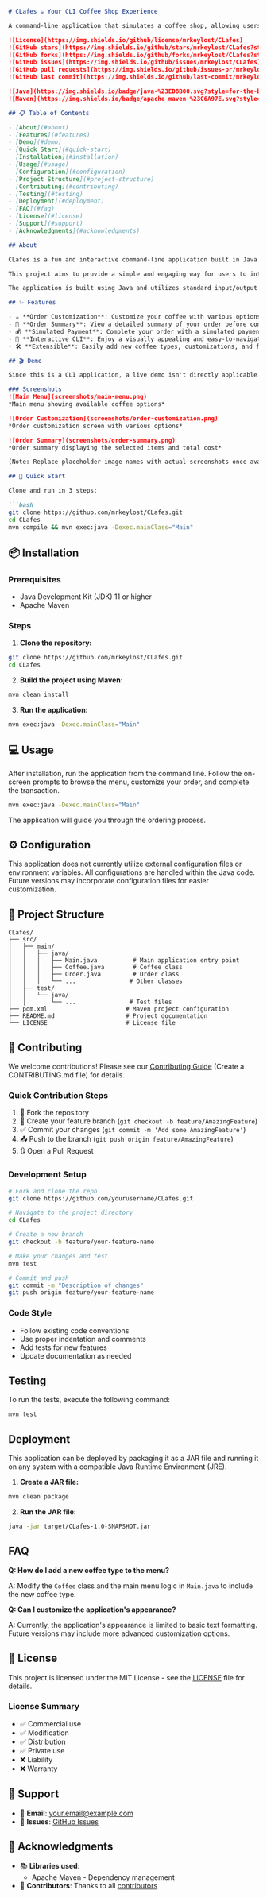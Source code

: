 ```markdown
# CLafes ☕ Your CLI Coffee Shop Experience

A command-line application that simulates a coffee shop, allowing users to order, customize, and "enjoy" their favorite coffee beverages.

![License](https://img.shields.io/github/license/mrkeylost/CLafes)
![GitHub stars](https://img.shields.io/github/stars/mrkeylost/CLafes?style=social)
![GitHub forks](https://img.shields.io/github/forks/mrkeylost/CLafes?style=social)
![GitHub issues](https://img.shields.io/github/issues/mrkeylost/CLafes)
![GitHub pull requests](https://img.shields.io/github/issues-pr/mrkeylost/CLafes)
![GitHub last commit](https://img.shields.io/github/last-commit/mrkeylost/CLafes)

![Java](https://img.shields.io/badge/java-%23ED8B00.svg?style=for-the-badge&logo=openjdk&logoColor=white)
![Maven](https://img.shields.io/badge/apache_maven-%23C6A97E.svg?style=for-the-badge&logo=apache-maven&logoColor=black)

## 📋 Table of Contents

- [About](#about)
- [Features](#features)
- [Demo](#demo)
- [Quick Start](#quick-start)
- [Installation](#installation)
- [Usage](#usage)
- [Configuration](#configuration)
- [Project Structure](#project-structure)
- [Contributing](#contributing)
- [Testing](#testing)
- [Deployment](#deployment)
- [FAQ](#faq)
- [License](#license)
- [Support](#support)
- [Acknowledgments](#acknowledgments)

## About

CLafes is a fun and interactive command-line application built in Java that simulates the experience of ordering coffee at a coffee shop. This project serves as a demonstration of CLI application development, object-oriented programming principles, and basic input/output handling in Java.

This project aims to provide a simple and engaging way for users to interact with a simulated coffee shop environment directly from their terminal. It's perfect for Java beginners looking to explore CLI development or anyone who enjoys a bit of coffee-themed fun.

The application is built using Java and utilizes standard input/output streams for user interaction. The architecture is designed around a set of classes representing different aspects of the coffee shop, such as menu items, orders, and the ordering process itself.

## ✨ Features

- ☕ **Order Customization**: Customize your coffee with various options like milk, sugar, and flavorings.
- 🧾 **Order Summary**: View a detailed summary of your order before confirming.
- 💰 **Simulated Payment**: Complete your order with a simulated payment process.
- 🎨 **Interactive CLI**: Enjoy a visually appealing and easy-to-navigate command-line interface.
- 🛠️ **Extensible**: Easily add new coffee types, customizations, and features to the application.

## 🎬 Demo

Since this is a CLI application, a live demo isn't directly applicable. However, here are some screenshots showcasing the application's interface:

### Screenshots
![Main Menu](screenshots/main-menu.png)
*Main menu showing available coffee options*

![Order Customization](screenshots/order-customization.png)
*Order customization screen with various options*

![Order Summary](screenshots/order-summary.png)
*Order summary displaying the selected items and total cost*

(Note: Replace placeholder image names with actual screenshots once available)

## 🚀 Quick Start

Clone and run in 3 steps:

```bash
git clone https://github.com/mrkeylost/CLafes.git
cd CLafes
mvn compile && mvn exec:java -Dexec.mainClass="Main"
```

## 📦 Installation

### Prerequisites

- Java Development Kit (JDK) 11 or higher
- Apache Maven

### Steps

1.  **Clone the repository:**

```bash
git clone https://github.com/mrkeylost/CLafes.git
cd CLafes
```

2.  **Build the project using Maven:**

```bash
mvn clean install
```

3.  **Run the application:**

```bash
mvn exec:java -Dexec.mainClass="Main"
```

## 💻 Usage

After installation, run the application from the command line. Follow the on-screen prompts to browse the menu, customize your order, and complete the transaction.

```bash
mvn exec:java -Dexec.mainClass="Main"
```

The application will guide you through the ordering process.

## ⚙️ Configuration

This application does not currently utilize external configuration files or environment variables. All configurations are handled within the Java code. Future versions may incorporate configuration files for easier customization.

## 📁 Project Structure

```
CLafes/
├── src/
│   ├── main/
│   │   ├── java/
│   │   │   ├── Main.java          # Main application entry point
│   │   │   ├── Coffee.java        # Coffee class
│   │   │   ├── Order.java         # Order class
│   │   │   └── ...               # Other classes
│   ├── test/
│   │   └── java/
│   │       └── ...               # Test files
├── pom.xml                      # Maven project configuration
├── README.md                    # Project documentation
└── LICENSE                      # License file
```

## 🤝 Contributing

We welcome contributions! Please see our [Contributing Guide](CONTRIBUTING.md) (Create a CONTRIBUTING.md file) for details.

### Quick Contribution Steps

1.  🍴 Fork the repository
2.  🌟 Create your feature branch (`git checkout -b feature/AmazingFeature`)
3.  ✅ Commit your changes (`git commit -m 'Add some AmazingFeature'`)
4.  📤 Push to the branch (`git push origin feature/AmazingFeature`)
5.  🔃 Open a Pull Request

### Development Setup

```bash
# Fork and clone the repo
git clone https://github.com/yourusername/CLafes.git

# Navigate to the project directory
cd CLafes

# Create a new branch
git checkout -b feature/your-feature-name

# Make your changes and test
mvn test

# Commit and push
git commit -m "Description of changes"
git push origin feature/your-feature-name
```

### Code Style

-   Follow existing code conventions
-   Use proper indentation and comments
-   Add tests for new features
-   Update documentation as needed

## Testing

To run the tests, execute the following command:

```bash
mvn test
```

## Deployment

This application can be deployed by packaging it as a JAR file and running it on any system with a compatible Java Runtime Environment (JRE).

1.  **Create a JAR file:**

```bash
mvn clean package
```

2.  **Run the JAR file:**

```bash
java -jar target/CLafes-1.0-SNAPSHOT.jar
```

## FAQ

**Q: How do I add a new coffee type to the menu?**

A: Modify the `Coffee` class and the main menu logic in `Main.java` to include the new coffee type.

**Q: Can I customize the application's appearance?**

A: Currently, the application's appearance is limited to basic text formatting. Future versions may include more advanced customization options.

## 📄 License

This project is licensed under the MIT License - see the [LICENSE](LICENSE) file for details.

### License Summary

-   ✅ Commercial use
-   ✅ Modification
-   ✅ Distribution
-   ✅ Private use
-   ❌ Liability
-   ❌ Warranty

## 💬 Support

-   📧 **Email**: your.email@example.com
-   🐛 **Issues**: [GitHub Issues](https://github.com/mrkeylost/CLafes/issues)

## 🙏 Acknowledgments

-   📚 **Libraries used**:
    -   Apache Maven - Dependency management
-   👥 **Contributors**: Thanks to all [contributors](https://github.com/mrkeylost/CLafes/contributors)
```
